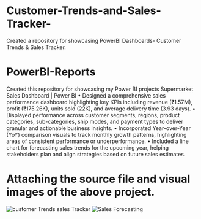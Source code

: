 # Customer-Trends-and-Sales-Tracker-
Created a repository for showcasing PowerBI Dashboards- Customer Trends &amp; Sales Tracker.
# PowerBI-Reports
Created this repository for showcasing my Power BI projects
Supermarket Sales Dashboard | Power BI 
• Designed a comprehensive sales performance dashboard highlighting key KPIs including revenue (₹1.57M), profit (₹175.26K), 
units sold (22K), and average delivery time (3.93 days). 
• Displayed performance across customer segments, regions, product categories, sub-categories, ship modes, and payment types to 
deliver granular and actionable business insights. 
• Incorporated Year-over-Year (YoY) comparison visuals to track monthly growth patterns, highlighting areas of consistent 
performance or underperformance. 
• Included a line chart for forecasting sales trends for the upcoming year, helping stakeholders plan and align strategies based on 
future sales estimates.
# Attaching the source file and visual images of the above project.
![customer Trends   sales Tracker](https://github.com/user-attachments/assets/d3a709f1-ce7d-4638-804d-d5bbdc04c47f)
![Sales Forecasting](https://github.com/user-attachments/assets/5573e849-5e27-47d0-990c-8cdbad70d89c)

